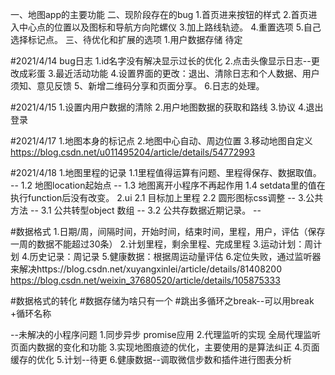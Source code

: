 一、地图app的主要功能
二、现阶段存在的bug
1.首页进来按钮的样式
2.首页进入中心点的位置以及图标和导航方向陀螺仪
3.加上路线轨迹。
4.重置选项
5.自己选择标记点。
三、待优化和扩展的选项
1.用户数据存储
待定

#2021/4/14 bug日志
1.id名字没有解决显示过长的优化
2.点击头像显示日志--更改成彩蛋
3.最近活动功能
4.设置界面的更改：退出、清除日志和个人数据、用户须知、意见反馈
5、新增二维码分享和页面分享。
6.日志的处理。

#2021/4/15
1.设置内用户数据的清除
2.用户地图数据的获取和路线
3.协议
4.退出登录

#2021/4/17
1.地图本身的标记点
2.地图中心自动、周边位置
3.移动地图自定义
https://blog.csdn.net/u011495204/article/details/54772993

#2021/4/18
1.地图里程的记录
 1.1里程值得运算有问题、里程得保存、数据取值。 --
 1.2 地图location起始点  --
 1.3 地图离开小程序不再起作用
 1.4 setdata里的值在执行function后没有改变。
 2.ui
 2.1 目标加上里程
 2.2 圆形图标css调整  --
 3.公共方法  --
 3.1 公共转型object 数组  --
 3.2 公共存数据近期记录。 --

 #数据格式
 1.日期/周，间隔时间，开始时间，结束时间，里程，用户，评估（保存一周的数据不能超过30条）
 2.计划里程，剩余里程、完成里程
 3.运动计划：周计划
 4.历史记录：周记录
 5.健康数据：根据周运动量评估
 6.定位失败，通过监听器来解决https://blog.csdn.net/xuyangxinlei/article/details/81408200
 https://blog.csdn.net/weixin_37680520/article/details/105875333

 #数据格式的转化
 #数据存储为啥只有一个
 #跳出多循环之break--可以用break +循环名称


 --未解决的小程序问题
 1.同步异步 promise应用
 2.代理监听的实现 全局代理监听页面内数据的变化和功能
 3.实现地图痕迹的优化，主要使用的是算法纠正
 4.页面缓存的优化
 5.计划--待更
 6.健康数据--调取微信步数和插件进行图表分析